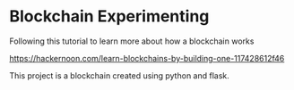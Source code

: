 # Blockchain Experimenting

Following this tutorial to learn more about how a blockchain works

https://hackernoon.com/learn-blockchains-by-building-one-117428612f46

This project is a blockchain created using python and flask.
